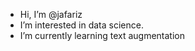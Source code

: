 -  Hi, I’m @jafariz
-  I’m interested in data science.
-  I’m currently learning text augmentation


<!---
jafariz/jafariz is a ✨ special ✨ repository because its `README.md` (this file) appears on your GitHub profile.
You can click the Preview link to take a look at your changes.
--->
